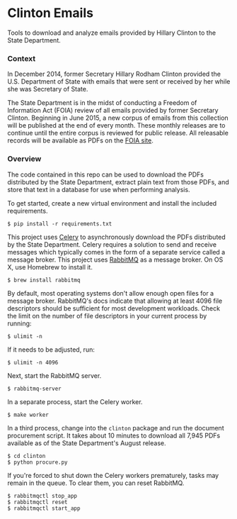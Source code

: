 # Clinton Emails

Tools to download and analyze emails provided by Hillary Clinton to the State Department.

### Context

​In December 2014, former Secretary Hillary Rodham Clinton provided the U.S. Department of State with emails that were sent or received by her while she was Secretary of State.

The State Department is in the midst of conducting a Freedom of Information Act (FOIA) review of all emails provided by former Secretary Clinton. Beginning in June 2015, a new corpus of emails from this collection will be published at the end of every month. These monthly releases are to continue until the entire corpus is reviewed for public release. All releasable records will be available as PDFs on the [FOIA site](https://foia.state.gov/Learn/New.aspx).

### Overview

The code contained in this repo can be used to download the PDFs distributed by the State Department, extract plain text from those PDFs, and store that text in a database for use when performing analysis.

To get started, create a new virtual environment and install the included requirements.

```
$ pip install -r requirements.txt
```

This project uses [Celery](http://celery.readthedocs.org/en/latest/) to asynchronously download the PDFs distributed by the State Department. Celery requires a solution to send and receive messages which typically comes in the form of a separate service called a message broker. This project uses [RabbitMQ](http://www.rabbitmq.com/) as a message broker. On OS X, use Homebrew to install it.

```
$ brew install rabbitmq
```

By default, most operating systems don't allow enough open files for a message broker. RabbitMQ's docs indicate that allowing at least 4096 file descriptors should be sufficient for most development workloads. Check the limit on the number of file descriptors in your current process by running:

```
$ ulimit -n
```

If it needs to be adjusted, run:

```
$ ulimit -n 4096
```

Next, start the RabbitMQ server.

```
$ rabbitmq-server
```

In a separate process, start the Celery worker.

```
$ make worker
```

In a third process, change into the `clinton` package and run the document procurement script. It takes about 10 minutes to download all 7,945 PDFs available as of the State Department's August release.

```
$ cd clinton
$ python procure.py
```

If you're forced to shut down the Celery workers prematurely, tasks may remain in the queue. To clear them, you can reset RabbitMQ.

```
$ rabbitmqctl stop_app
$ rabbitmqctl reset
$ rabbitmqctl start_app
```
